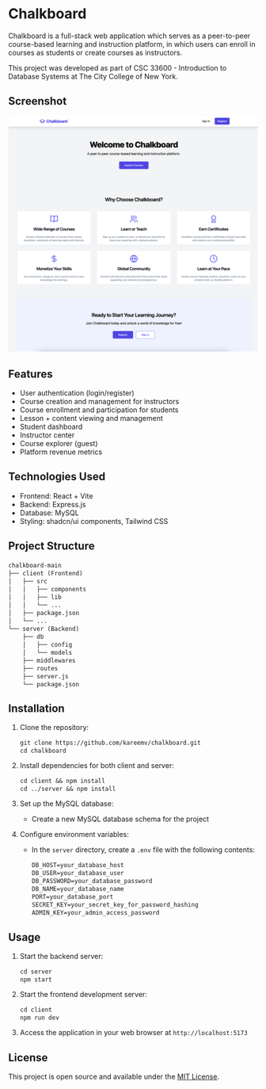 # Chalkboard

Chalkboard is a full-stack web application which serves as a peer-to-peer course-based learning and instruction platform, in which users can enroll in courses as students or create courses as instructors.

This project was developed as part of CSC 33600 - Introduction to Database Systems at The City College of New York.

## Screenshot

![Chalkboard Homepage](./images/landing-page.png)

## Features

- User authentication (login/register)
- Course creation and management for instructors
- Course enrollment and participation for students
- Lesson + content viewing and management
- Student dashboard
- Instructor center
- Course explorer (guest)
- Platform revenue metrics

## Technologies Used

- Frontend: React + Vite
- Backend: Express.js
- Database: MySQL
- Styling: shadcn/ui components, Tailwind CSS

## Project Structure

```
chalkboard-main
├── client (Frontend)
│   ├── src
│   │   ├── components
│   │   ├── lib
│   │   └── ...
│   ├── package.json
│   └── ...
└── server (Backend)
    ├── db
    │   ├── config
    │   └── models
    ├── middlewares
    ├── routes
    ├── server.js
    └── package.json
```

## Installation

1. Clone the repository:

   ```
   git clone https://github.com/kareemv/chalkboard.git
   cd chalkboard
   ```

2. Install dependencies for both client and server:

   ```
   cd client && npm install
   cd ../server && npm install
   ```

3. Set up the MySQL database:

   - Create a new MySQL database schema for the project

4. Configure environment variables:
   - In the `server` directory, create a `.env` file with the following contents:
     ```
     DB_HOST=your_database_host
     DB_USER=your_database_user
     DB_PASSWORD=your_database_password
     DB_NAME=your_database_name
     PORT=your_database_port
     SECRET_KEY=your_secret_key_for_password_hashing
     ADMIN_KEY=your_admin_access_password
     ```

## Usage

1. Start the backend server:

   ```
   cd server
   npm start
   ```

2. Start the frontend development server:

   ```
   cd client
   npm run dev
   ```

3. Access the application in your web browser at `http://localhost:5173`

## License

This project is open source and available under the [MIT License](LICENSE).
